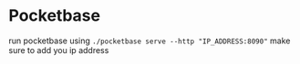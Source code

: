 # Pocketbase

run pocketbase using `./pocketbase serve --http "IP_ADDRESS:8090"`
make sure to add you ip address
